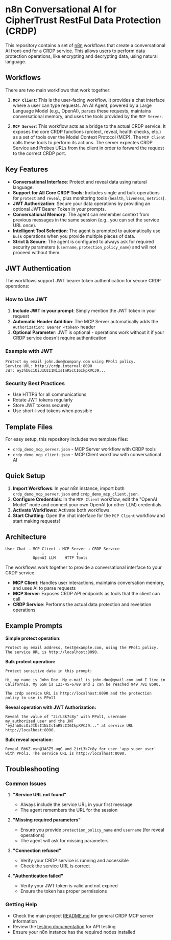 # n8n Conversational AI for CipherTrust RestFul Data Protection (CRDP)

This repository contains a set of [n8n](https://n8n.io/) workflows that create a conversational AI front-end for a CRDP service. This allows users to perform data protection operations, like encrypting and decrypting data, using natural language.

## Workflows

There are two main workflows that work together:

1.  **`MCP Client`**: This is the user-facing workflow. It provides a chat interface where a user can type requests. An AI Agent, powered by a Large Language Model (e.g., OpenAI), parses these requests, maintains conversational memory, and uses the tools provided by the `MCP Server`.

2.  **`MCP Server`**: This workflow acts as a bridge to the actual CRDP service. It exposes the core CRDP functions (protect, reveal, health checks, etc.) as a set of tools over the Model Context Protocol (MCP). The `MCP Client` calls these tools to perform its actions. The server expectes CRDP Service and Probes URLs from the client in order to forward the request to the correct CRDP port.

## Key Features

*   **Conversational Interface**: Protect and reveal data using natural language.
*   **Support for All Core CRDP Tools**: Includes single and bulk operations for `protect` and `reveal`, plus monitoring tools (`health`, `liveness`, `metrics`).
*   **JWT Authorization**: Secure your data operations by providing an optional JWT Bearer Token in your prompts.
*   **Conversational Memory**: The agent can remember context from previous messages in the same session (e.g., you can set the service URL once).
*   **Intelligent Tool Selection**: The agent is prompted to automatically use `bulk` operations when you provide multiple pieces of data.
*   **Strict & Secure**: The agent is configured to always ask for required security parameters (`username`, `protection_policy_name`) and will not proceed without them.

## JWT Authentication

The workflows support JWT bearer token authentication for secure CRDP operations:

### **How to Use JWT**

1. **Include JWT in your prompt**: Simply mention the JWT token in your request
2. **Automatic Header Addition**: The MCP Server automatically adds the `Authorization: Bearer <token>` header
3. **Optional Parameter**: JWT is optional - operations work without it if your CRDP service doesn't require authentication

### **Example with JWT**
```
Protect my email john.doe@company.com using PPol1 policy. 
Service URL: http://crdp.internal:8090
JWT: eyJhbGciOiJIUzI1NiIsInR5cCI6IkpXVCJ9...
```

### **Security Best Practices**
- Use HTTPS for all communications
- Rotate JWT tokens regularly
- Store JWT tokens securely
- Use short-lived tokens when possible

## Template Files

For easy setup, this repository includes two template files:

*   `crdp_demo_mcp_server.json` - MCP Server workflow with CRDP tools
*   `crdp_demo_mcp_client.json` - MCP Client workflow with conversational AI

## Quick Setup

1.  **Import Workflows**: In your n8n instance, import both `crdp_demo_mcp_server.json` and `crdp_demo_mcp_client.json`.
2.  **Configure Credentials**: In the `MCP Client` workflow, edit the "OpenAI Model" node and connect your own OpenAI (or other LLM) credentials.
3.  **Activate Workflows**: Activate both workflows.
4.  **Start Chatting**: Open the chat interface for the `MCP Client` workflow and start making requests!

## Architecture

```
User Chat → MCP Client → MCP Server → CRDP Service
                ↓              ↓
            OpenAI LLM    HTTP Tools
```

The workflows work together to provide a conversational interface to your CRDP service:

- **MCP Client**: Handles user interactions, maintains conversation memory, and uses AI to parse requests
- **MCP Server**: Exposes CRDP API endpoints as tools that the client can call
- **CRDP Service**: Performs the actual data protection and revelation operations

## Example Prompts

**Simple protect operation:**
```
Protect my email address, test@example.com, using the PPol1 policy. The service URL is http://localhost:8090.
```

**Bulk protect operation:**
```
Protect sensitive data in this prompt:

Hi, my name is John Doe. My e-mail is john.doe@gmail.com and I live in California. My SSN is 123-45-6789 and I can be reached 949 781 8590.

The crdp service URL is http://localhost:8090 and the protection policy to use is PPol1
```

**Reveal operation with JWT Authorization:**
```
Reveal the value of "2irL3k7c8y" with PPol1, username my_authorized_user and the JWT "eyJhbGciOiJIUzI1NiIsInR5cCI6IkpXVCJ9..." at service URL http://localhost:8090.
```

**Bulk reveal operation:**
```
Reveal BbKZ.xsn@JASZ5.uqG and 2irL3k7c8y for user 'app_super_user' with PPol1. The service URL is http://localhost:8090.
```

## Troubleshooting

### **Common Issues**

1. **"Service URL not found"**
   - Always include the service URL in your first message
   - The agent remembers the URL for the session

2. **"Missing required parameters"**
   - Ensure you provide `protection_policy_name` and `username` (for reveal operations)
   - The agent will ask for missing parameters

3. **"Connection refused"**
   - Verify your CRDP service is running and accessible
   - Check the service URL is correct

4. **"Authentication failed"**
   - Verify your JWT token is valid and not expired
   - Ensure the token has proper permissions

### **Getting Help**

- Check the main project [README.md](../README.md) for general CRDP MCP server information
- Review the [testing documentation](../docs/testing.md) for API testing
- Ensure your n8n instance has the required nodes installed